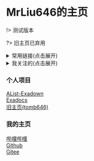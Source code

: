 # MrLiu646的主页

!> 测试版本  

?> 旧主页已弃用  

<details>
<summary>常用链接(点击展开)</summary>  

### 常用网站

[百度](https://www.baidu.com)  
[百度翻译](https://fanyi.baidu.com)  
[必应](https://cn.bing.com)  

[哔哩哔哩](https://www.bilibili.com)  
[JiJidown](https://client.jijidown.com)  

### 软件镜像站

[清华大学开源软件镜像站](https://mirrors.tuna.tsinghua.edu.cn)  
[北京外国语大学开源软件镜像站](https://mirrors.bfsu.edu.cn)  
[USTC Open Source Software Mirror](https://mirrors.ustc.edu.cn)  
[npmmirror](https://npmmirror.com)  
[UNPKG](https://unpkg.com)  

### 工具

[Docsify](https://docsify.js.org/)  
[AList-v3](https://alist.nn.ci)  
[Github Proxy](https://gh-proxy.com)

### 代码/网页托管

[Github](https://github.com)  
[Gitee](https://gitee.com)
[Netlify](https://netlify.com)  
[Replit](https://replit.com)  

</details>

<details>
<summary>我关注的(点击展开)</summary>

### 东方Project

[THBWiki · 专业性的东方Project维基百科](https:/thwiki.cc)  
[上海爱丽丝幻乐团](https://space.bilibili.com/517717593/)  
[榆木华](https://space.bilibili.com/3663104/)  
[川先僧](https://space.bilibili.com/16544864/)  
[红维流星](https://space.bilibili.com/6675622/)  
[*我关注的*](https://space.bilibili.com/51532949/fans/follow?tagid=522670)  

And more...  

### 超级马里奥兄弟

[超级小桀的日常](https://space.bilibili.com/29440965/)  
[懒懒的白胖呀](https://space.bilibili.com/478082943/)  
[就要灭绿忠](https://space.bilibili.com/68435029/)  
[季小麦](https://space.bilibili.com/526986189/)  
[CHN马里奥制造](https://space.bilibili.com/448183233/)  

[Shiki_Makiro](https://space.bilibili.com/8713367/)  
[火鸡24BA](https://space.bilibili.com/319378233/)  

[*我关注的*](https://space.bilibili.com/51532949/fans/follow?tagid=522672)  

And more... 


</details>

### 个人项目

[AList-Exadown](https://0.mrl646.repl.co)  
[Exadocs](https://exadocs.netlify.app)  
[旧主页(tomb646)](https://tomb646.netlify.app)  

### 我的主页

[哔哩哔哩](https://space.bilibili.com/51532949)  
[Github](https://github.com/MrL646)  
[Gitee](https://gitee.com/mrliu646)  